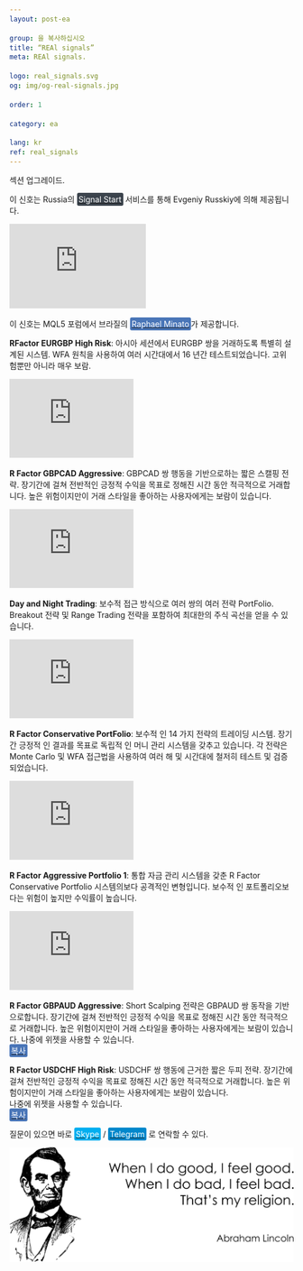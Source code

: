 ```yaml
---
layout: post-ea

group: 을 복사하십시오
title: “REAl signals”
meta: REAl signals.

logo: real_signals.svg
og: img/og-real-signals.jpg

order: 1

category: ea

lang: kr
ref: real_signals
---
```


섹션 업그레이드.

이 신호는 Russia의 <a href="https://www.signalstart.com/analysis/real-signal/50865" target="_blank"><span style="background-color:#3b434c; color:white; padding:3px; border-radius: 3px">Signal Start</span></a> 서비스를 통해 Evgeniy Russkiy에 의해 제공됩니다.
<iframe frameborder="0" width="242" height="150" src="https://www.signalstart.com/ko/widgets/1/50865?colors=578EBE,FFFFFF,004782"></iframe>

이 신호는 MQL5 포럼에서 브라질의 <a href="https://www.mql5.com/en/users/johnmacknamara" target="_blank"><span style="background-color:#4a76b8; color:white; padding:3px; border-radius: 3px">Raphael Minato</span></a>가 제공합니다.

**RFactor EURGBP High Risk**: 아시아 세션에서 EURGBP 쌍을 거래하도록 특별히 설계된 시스템. WFA 원칙을 사용하여 여러 시간대에서 16 년간 테스트되었습니다. 고위험뿐만 아니라 매우 보람.  
<iframe frameborder="0" width="220" height="140" src="https://www.mql5.com/en/signals/widget/signal/3ps8"></iframe>

**R Factor GBPCAD Aggressive**: GBPCAD 쌍 행동을 기반으로하는 짧은 스캘핑 전략. 장기간에 걸쳐 전반적인 긍정적 수익을 목표로 정해진 시간 동안 적극적으로 거래합니다. 높은 위험이지만이 거래 스타일을 좋아하는 사용자에게는 보람이 있습니다.  
<iframe frameborder="0" width="220" height="140" src="https://www.mql5.com/en/signals/widget/signal/3qz7"></iframe>

**Day and Night Trading**: 보수적 접근 방식으로 여러 쌍의 여러 전략 PortFolio. Breakout 전략 및 Range Trading 전략을 포함하여 최대한의 주식 곡선을 얻을 수 있습니다.  
<iframe frameborder="0" width="220" height="140" src="https://www.mql5.com/en/signals/widget/signal/3ps9"></iframe>

**R Factor Conservative PortFolio**: 보수적 인 14 가지 전략의 트레이딩 시스템. 장기간 긍정적 인 결과를 목표로 독립적 인 머니 관리 시스템을 갖추고 있습니다. 각 전략은 Monte Carlo 및 WFA 접근법을 사용하여 여러 해 및 시간대에 철저히 테스트 및 검증되었습니다.  
<iframe frameborder="0" width="220" height="140" src="https://www.mql5.com/en/signals/widget/signal/3psa"></iframe>

**R Factor Aggressive Portfolio 1**: 통합 자금 관리 시스템을 갖춘 R Factor Conservative Portfolio 시스템의보다 공격적인 변형입니다. 보수적 인 포트폴리오보다는 위험이 높지만 수익률이 높습니다.  
<iframe frameborder="0" width="220" height="140" src="https://www.mql5.com/en/signals/widget/signal/3psb"></iframe>

**R Factor GBPAUD Aggressive**: Short Scalping 전략은 GBPAUD 쌍 동작을 기반으로합니다. 장기간에 걸쳐 전반적인 긍정적 수익을 목표로 정해진 시간 동안 적극적으로 거래합니다. 높은 위험이지만이 거래 스타일을 좋아하는 사용자에게는 보람이 있습니다.
나중에 위젯을 사용할 수 있습니다.  
<a href="https://www.mql5.com/en/signals/477486" target="_blank"><span style="background-color:#4a76b8; color:white; padding:3px; border-radius: 3px">복사</span></a>

**R Factor USDCHF High Risk**: USDCHF 쌍 행동에 근거한 짧은 두피 전략. 장기간에 걸쳐 전반적인 긍정적 수익을 목표로 정해진 시간 동안 적극적으로 거래합니다. 높은 위험이지만이 거래 스타일을 좋아하는 사용자에게는 보람이 있습니다.  
나중에 위젯을 사용할 수 있습니다.  
<a href="https://www.mql5.com/en/signals/530561" target="_blank"><span style="background-color:#4a76b8; color:white; padding:3px; border-radius: 3px">복사</span></a>

질문이 있으면 바로 <a href="skype:chutkoy89?call" target="_blank"><span style="background-color:#00aff0; color:white; padding:3px; border-radius: 3px">Skype</span></a> / <a href="https://t.me/chutkoy" target="_blank"><span style="background-color:#0088cc; color:white; padding:3px; border-radius: 3px">Telegram</span></a> 로 연락할 수 있다.

<a data-fancybox="gallery" href="/img/programming/Lincoln.png"><img src="/img/programming/Lincoln.png" alt=""></a>
